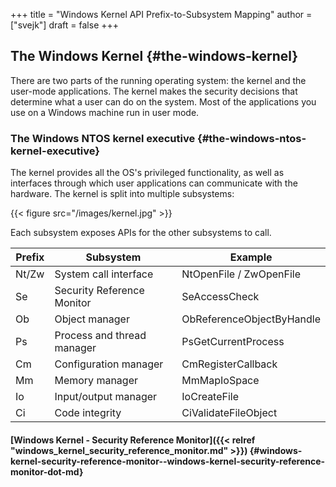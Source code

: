 +++
title = "Windows Kernel API Prefix-to-Subsystem Mapping"
author = ["svejk"]
draft = false
+++

## The Windows Kernel {#the-windows-kernel}

There are two parts of the running operating system: the kernel and the user-mode applications. The kernel makes the security decisions that determine what a user can do on the system. Most of the applications you use on a Windows machine run in user mode.


### The Windows NTOS kernel executive {#the-windows-ntos-kernel-executive}

The kernel provides all the OS's privileged functionality, as well as interfaces through which user applications can communicate with the hardware.  The kernel is split into multiple subsystems:

{{< figure src="/images/kernel.jpg" >}}

Each subsystem exposes APIs for the other subsystems to call.

| Prefix | Subsystem                  | Example                   |
|--------|----------------------------|---------------------------|
| Nt/Zw  | System call interface      | NtOpenFile / ZwOpenFile   |
| Se     | Security Reference Monitor | SeAccessCheck             |
| Ob     | Object manager             | ObReferenceObjectByHandle |
| Ps     | Process and thread manager | PsGetCurrentProcess       |
| Cm     | Configuration manager      | CmRegisterCallback        |
| Mm     | Memory manager             | MmMapIoSpace              |
| Io     | Input/output manager       | IoCreateFile              |
| Ci     | Code integrity             | CiValidateFileObject      |


#### [Windows Kernel - Security Reference Monitor]({{< relref "windows_kernel_security_reference_monitor.md" >}}) {#windows-kernel-security-reference-monitor--windows-kernel-security-reference-monitor-dot-md}
